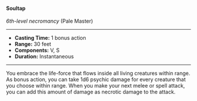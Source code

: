 #### Soultap
*6th-level necromancy* (Pale Master)
___
- **Casting Time:** 1 bonus action
- **Range:** 30 feet
- **Components:** V, S
- **Duration:** Instantaneous
---
You embrace the life-force that flows inside all living creatures within range. As bonus action, you can take 1d6 psychic damage for every creature that you choose within range. When you make your next melee or spell attack, you can add this amount of damage as necrotic damage to the attack.
